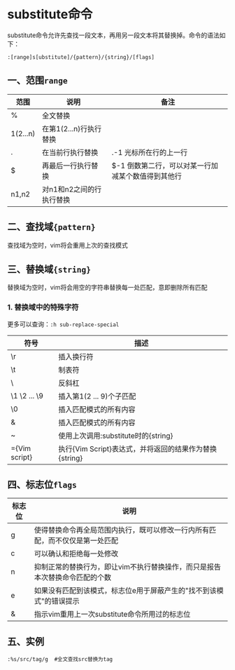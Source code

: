 # substitute命令

substitute命令允许先查找一段文本，再用另一段文本将其替换掉。命令的语法如下：
```
:[range]s[ubstitute]/{pattern}/{string}/[flags]
```

## 一、范围`range`

| 范围 | 说明 | 备注 |
| --- | --- | --- |
| % | 全文替换 | |
| 1(2...n) | 在第1(2...n)行执行替换 |
| . | 在当前行执行替换 | .-1 光标所在行的上一行 |
| $ | 再最后一行执行替换 | $-1 倒数第二行，可以对某一行加减某个数值得到其他行 |
| n1,n2 | 对n1和n2之间的行执行替换 | |

## 二、查找域`{pattern}`

查找域为空时，vim将会重用上次的查找模式


## 三、替换域`{string}`

替换域为空时，vim将会用空的字符串替换每一处匹配，意即删除所有匹配

### 1. 替换域中的特殊字符

更多可以查询：`:h sub-replace-special`

| 符号 | 描述 |
| --- | --- |
| \r | 插入换行符 |
| \t | 制表符 |
| \\ | 反斜杠 |
| \1 \2 ... \9 | 插入第1(2 ... 9)个子匹配
| \0 | 插入匹配模式的所有内容 |
| & | 插入匹配模式的所有内容 |
| ~ | 使用上次调用:substitute时的{string} |
| \={Vim script} | 执行{Vim Script}表达式，并将返回的结果作为替换{string} |

## 四、标志位`flags`

| 标志位 | 说明 |
| --- | --- |
| g | 使得替换命令再全局范围内执行，既可以修改一行内所有匹配，而不仅仅是第一处匹配 |
| c | 可以确认和拒绝每一处修改 |
| n | 抑制正常的替换行为，即让vim不执行替换操作，而只是报告本次替换命令匹配的个数 |
| e | 如果没有匹配到该模式，标志位e用于屏蔽产生的"找不到该模式"的错误提示 |
| & | 指示vim重用上一次substitute命令所用过的标志位 |

## 五、实例

```
:%s/src/tag/g  #全文查找src替换为tag
```

